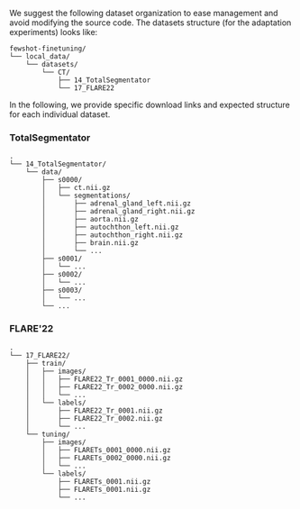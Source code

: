 We suggest the following dataset organization to ease management and avoid modifying the source code.
The datasets structure (for the adaptation experiments) looks like:

```
fewshot-finetuning/
└── local_data/
    └── datasets/
        └── CT/
            ├── 14_TotalSegmentator
            └── 17_FLARE22
```

In the following, we provide specific download links and expected structure for each individual dataset.

### TotalSegmentator

```
.
└── 14_TotalSegmentator/
    └── data/
        ├── s0000/
        │   ├── ct.nii.gz
        │   └── segmentations/
        │       ├── adrenal_gland_left.nii.gz
        │       ├── adrenal_gland_right.nii.gz
        │       ├── aorta.nii.gz
        │       ├── autochthon_left.nii.gz
        │       ├── autochthon_right.nii.gz
        │       ├── brain.nii.gz
        │       └── ...
        ├── s0001/
        │   └── ...
        ├── s0002/
        │   └── ...
        ├── s0003/
        │   └── ...
        └── ...
```

### FLARE'22

```
.
└── 17_FLARE22/
    ├── train/
    │   ├── images/
    │   │   ├── FLARE22_Tr_0001_0000.nii.gz
    │   │   ├── FLARE22_Tr_0002_0000.nii.gz
    │   │   └── ...
    │   └── labels/
    │       ├── FLARE22_Tr_0001.nii.gz
    │       ├── FLARE22_Tr_0002.nii.gz
    │       └── ...  
    └── tuning/
        ├── images/
        │   ├── FLARETs_0001_0000.nii.gz
        │   ├── FLARETs_0002_0000.nii.gz
        │   └── ...
        └── labels/
            ├── FLARETs_0001.nii.gz
            ├── FLARETs_0001.nii.gz
            └── ...
```
